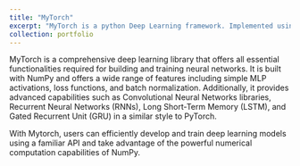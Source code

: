 ```yaml
---
title: "MyTorch"
excerpt: "MyTorch is a python Deep Learning framework. Implemented using Numpy, the framework supports functionality for building and training deep learning networks. <br/><img src='/images/mytorch.webp' width=200 height=200>"
collection: portfolio
---
```


MyTorch is a comprehensive deep learning library that offers all essential functionalities required for building and training neural networks. 
It is built with NumPy and offers a wide range of features including simple MLP activations, loss functions, and batch normalization. Additionally, it provides advanced capabilities such as Convolutional Neural Networks libraries, Recurrent Neural Networks (RNNs), Long Short-Term Memory (LSTM), and Gated Recurrent Unit (GRU) in a similar style to PyTorch. 

With Mytorch, users can efficiently develop and train deep learning models using a familiar API and take advantage of the powerful numerical computation capabilities of NumPy.